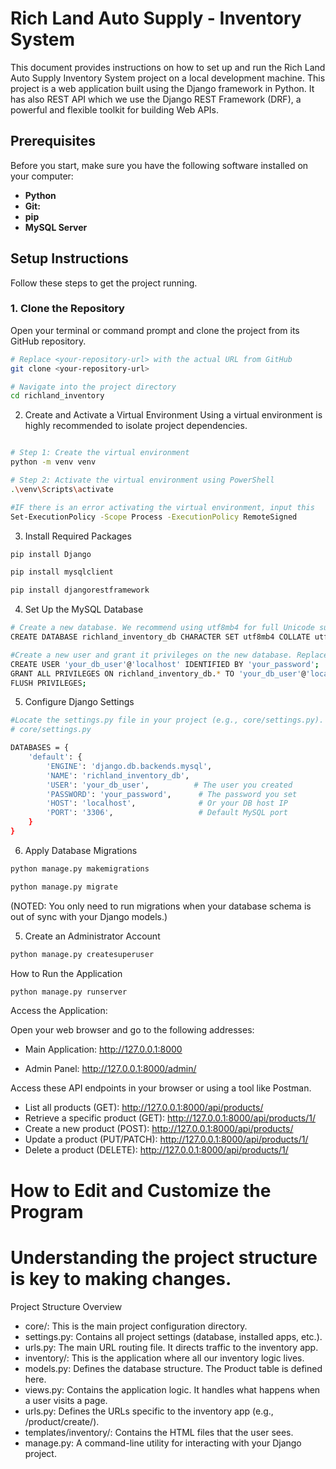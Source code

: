 # Rich Land Auto Supply - Inventory System

This document provides instructions on how to set up and run the Rich Land Auto Supply Inventory System project on a local development machine. This project is a web application built using the Django framework in Python. It has also REST API which we use the Django REST Framework (DRF), a powerful and flexible toolkit for building Web APIs.

## Prerequisites

Before you start, make sure you have the following software installed on your computer:

*   **Python** 
*   **Git:** 
*   **pip**
*   **MySQL Server**

## Setup Instructions

Follow these steps to get the project running.

### 1. Clone the Repository

Open your terminal or command prompt and clone the project from its GitHub repository.

```bash
# Replace <your-repository-url> with the actual URL from GitHub
git clone <your-repository-url>

# Navigate into the project directory
cd richland_inventory

```
2. Create and Activate a Virtual Environment
Using a virtual environment is highly recommended to isolate project dependencies.

```bash

# Step 1: Create the virtual environment
python -m venv venv

# Step 2: Activate the virtual environment using PowerShell
.\venv\Scripts\activate

#IF there is an error activating the virtual environment, input this
Set-ExecutionPolicy -Scope Process -ExecutionPolicy RemoteSigned
```
3. Install Required Packages
   
```bash
pip install Django

```
```bash
pip install mysqlclient
```
```bash
pip install djangorestframework
```
4. Set Up the MySQL Database

```bash
# Create a new database. We recommend using utf8mb4 for full Unicode support.
CREATE DATABASE richland_inventory_db CHARACTER SET utf8mb4 COLLATE utf8mb4_unicode_ci;

#Create a new user and grant it privileges on the new database. Replace 'your_password' with a secure password.
CREATE USER 'your_db_user'@'localhost' IDENTIFIED BY 'your_password';
GRANT ALL PRIVILEGES ON richland_inventory_db.* TO 'your_db_user'@'localhost';
FLUSH PRIVILEGES;

```
5. Configure Django Settings
```bash
#Locate the settings.py file in your project (e.g., core/settings.py).
# core/settings.py

DATABASES = {
    'default': {
        'ENGINE': 'django.db.backends.mysql',
        'NAME': 'richland_inventory_db',
        'USER': 'your_db_user',          # The user you created
        'PASSWORD': 'your_password',      # The password you set
        'HOST': 'localhost',              # Or your DB host IP
        'PORT': '3306',                   # Default MySQL port
    }
}

```
6. Apply Database Migrations
   
 ```bash
python manage.py makemigrations

python manage.py migrate
```
(NOTED: You only need to run migrations when your database schema is out of sync with your Django models.)

5. Create an Administrator Account

 ```bash
python manage.py createsuperuser

```
How to Run the Application

 ```bash
python manage.py runserver

```
Access the Application:

Open your web browser and go to the following addresses:

* Main Application: http://127.0.0.1:8000

* Admin Panel: http://127.0.0.1:8000/admin/


Access these API endpoints in your browser or using a tool like Postman.

*   List all products (GET): http://127.0.0.1:8000/api/products/
*   Retrieve a specific product (GET): http://127.0.0.1:8000/api/products/1/
*   Create a new product (POST): http://127.0.0.1:8000/api/products/
*   Update a product (PUT/PATCH): http://127.0.0.1:8000/api/products/1/
*   Delete a product (DELETE): http://127.0.0.1:8000/api/products/1/



# How to Edit and Customize the Program
# Understanding the project structure is key to making changes.
Project Structure Overview

*   core/: This is the main project configuration directory.
*   settings.py: Contains all project settings (database, installed apps, etc.).
*   urls.py: The main URL routing file. It directs traffic to the inventory app.
*   inventory/: This is the application where all our inventory logic lives.
*   models.py: Defines the database structure. The Product table is defined here.
*   views.py: Contains the application logic. It handles what happens when a user visits a page.
*   urls.py: Defines the URLs specific to the inventory app (e.g., /product/create/).
*   templates/inventory/: Contains the HTML files that the user sees.
*   manage.py: A command-line utility for interacting with your Django project.




